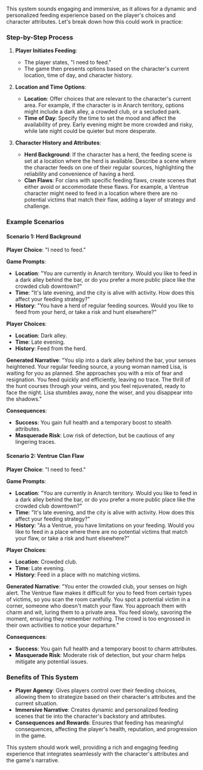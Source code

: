 This system sounds engaging and immersive, as it allows for a dynamic and personalized feeding experience based on the player's choices and character attributes. Let's break down how this could work in practice:

### Step-by-Step Process

1. **Player Initiates Feeding**:
   - The player states, "I need to feed."
   - The game then presents options based on the character's current location, time of day, and character history.

2. **Location and Time Options**:
   - **Location**: Offer choices that are relevant to the character's current area. For example, if the character is in Anarch territory, options might include a dark alley, a crowded club, or a secluded park.
   - **Time of Day**: Specify the time to set the mood and affect the availability of prey. Early evening might be more crowded and risky, while late night could be quieter but more desperate.

3. **Character History and Attributes**:
   - **Herd Background**: If the character has a herd, the feeding scene is set at a location where the herd is available. Describe a scene where the character feeds on one of their regular sources, highlighting the reliability and convenience of having a herd.
   - **Clan Flaws**: For clans with specific feeding flaws, create scenes that either avoid or accommodate these flaws. For example, a Ventrue character might need to feed in a location where there are no potential victims that match their flaw, adding a layer of strategy and challenge.

### Example Scenarios

#### Scenario 1: Herd Background

**Player Choice**: "I need to feed."

**Game Prompts**:
- **Location**: "You are currently in Anarch territory. Would you like to feed in a dark alley behind the bar, or do you prefer a more public place like the crowded club downtown?"
- **Time**: "It's late evening, and the city is alive with activity. How does this affect your feeding strategy?"
- **History**: "You have a herd of regular feeding sources. Would you like to feed from your herd, or take a risk and hunt elsewhere?"

**Player Choices**:
- **Location**: Dark alley.
- **Time**: Late evening.
- **History**: Feed from the herd.

**Generated Narrative**:
"You slip into a dark alley behind the bar, your senses heightened. Your regular feeding source, a young woman named Lisa, is waiting for you as planned. She approaches you with a mix of fear and resignation. You feed quickly and efficiently, leaving no trace. The thrill of the hunt courses through your veins, and you feel rejuvenated, ready to face the night. Lisa stumbles away, none the wiser, and you disappear into the shadows."

**Consequences**:
- **Success**: You gain full health and a temporary boost to stealth attributes.
- **Masquerade Risk**: Low risk of detection, but be cautious of any lingering traces.

#### Scenario 2: Ventrue Clan Flaw

**Player Choice**: "I need to feed."

**Game Prompts**:
- **Location**: "You are currently in Anarch territory. Would you like to feed in a dark alley behind the bar, or do you prefer a more public place like the crowded club downtown?"
- **Time**: "It's late evening, and the city is alive with activity. How does this affect your feeding strategy?"
- **History**: "As a Ventrue, you have limitations on your feeding. Would you like to feed in a place where there are no potential victims that match your flaw, or take a risk and hunt elsewhere?"

**Player Choices**:
- **Location**: Crowded club.
- **Time**: Late evening.
- **History**: Feed in a place with no matching victims.

**Generated Narrative**:
"You enter the crowded club, your senses on high alert. The Ventrue flaw makes it difficult for you to feed from certain types of victims, so you scan the room carefully. You spot a potential victim in a corner, someone who doesn't match your flaw. You approach them with charm and wit, luring them to a private area. You feed slowly, savoring the moment, ensuring they remember nothing. The crowd is too engrossed in their own activities to notice your departure."

**Consequences**:
- **Success**: You gain full health and a temporary boost to charm attributes.
- **Masquerade Risk**: Moderate risk of detection, but your charm helps mitigate any potential issues.

### Benefits of This System

- **Player Agency**: Gives players control over their feeding choices, allowing them to strategize based on their character's attributes and the current situation.
- **Immersive Narrative**: Creates dynamic and personalized feeding scenes that tie into the character's backstory and attributes.
- **Consequences and Rewards**: Ensures that feeding has meaningful consequences, affecting the player's health, reputation, and progression in the game.

This system should work well, providing a rich and engaging feeding experience that integrates seamlessly with the character's attributes and the game's narrative.